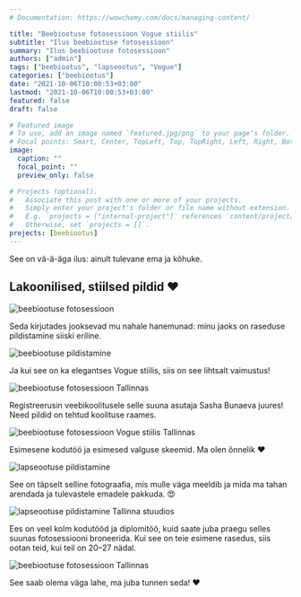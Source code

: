 ```yaml
---
# Documentation: https://wowchemy.com/docs/managing-content/

title: "Beebiootuse fotosessioon Vogue stiilis"
subtitle: "Ilus beebiootuse fotosessioon"
summary: "Ilus beebiootuse fotosessioon"
authors: ["admin"]
tags: ["beebiootus", "lapseootus", "Vogue"]
categories: ["beebiootus"]
date: "2021-10-06T10:00:53+03:00"
lastmod: "2021-10-06T10:00:53+03:00"
featured: false
draft: false

# Featured image
# To use, add an image named `featured.jpg/png` to your page's folder.
# Focal points: Smart, Center, TopLeft, Top, TopRight, Left, Right, BottomLeft, Bottom, BottomRight.
image:
  caption: ""
  focal_point: ""
  preview_only: false

# Projects (optional).
#   Associate this post with one or more of your projects.
#   Simply enter your project's folder or file name without extension.
#   E.g. `projects = ["internal-project"]` references `content/project/deep-learning/index.md`.
#   Otherwise, set `projects = []`.
projects: [beebiootus]
---
```

See on vä-ä-äga ilus: ainult tulevane ema ja kõhuke.
## Lakoonilised, stiilsed pildid ❤️

![beebiootuse fotosessioon](./beebiootuse-fotosessioon-vogue-stiilis-1.jpg)

Seda kirjutades jooksevad mu nahale hanemunad: minu jaoks on raseduse pildistamine siiski eriline.

![beebiootuse pildistamine](./beebiootuse-fotosessioon-vogue-stiilis-2.jpg)

Ja kui see on ka elegantses Vogue stiilis, siis on see lihtsalt vaimustus!

![beebiootuse fotosessioon Tallinnas](./beebiootuse-fotosessioon-vogue-stiilis-3.jpg)

Registreerusin veebikoolitusele selle suuna asutaja Sasha Bunaeva juures! Need pildid on tehtud koolituse raames.

![beebiootuse fotosessioon Vogue stiilis Tallinnas](./beebiootuse-fotosessioon-vogue-stiilis-4.jpg)

Esimesene kodutöö ja esimesed valguse skeemid. Ma olen õnnelik ❤️

![lapseootuse pildistamine](./beebiootuse-fotosessioon-vogue-stiilis-5.jpg)

See on täpselt selline fotograafia, mis mulle väga meeldib ja mida ma tahan arendada ja tulevastele emadele pakkuda. 😍

![lapseootuse pildistamine Tallinna stuudios](./beebiootuse-fotosessioon-vogue-stiilis-6.jpg)

Ees on veel kolm kodutööd ja diplomitöö, kuid saate juba praegu selles suunas fotosessiooni broneerida. Kui see on teie esimene rasedus, siis ootan teid, kui teil on 20–27 nädal.

![beebiootuse fotosessioon Tallinnas](./beebiootuse-fotosessioon-vogue-stiilis-7.jpg)

See saab olema väga lahe, ma juba tunnen seda! ❤